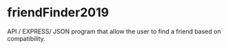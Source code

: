 # friendFinder2019
API / EXPRESS/ JSON program that allow the user to find a friend based on compatibility. 
